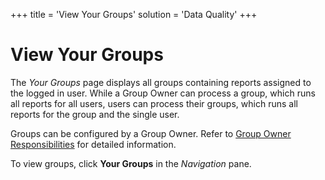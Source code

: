 +++
title = 'View Your Groups'
solution = 'Data Quality'
+++

# View Your Groups

The *Your Groups* page displays all groups containing reports assigned
to the logged in user. While a Group Owner can process a group, which
runs all reports for all users, users can process their groups, which
runs all reports for the group and the single user. 

Groups can be configured by a Group Owner. Refer to [Group Owner
Responsibilities](Group_Owner_Responsibilities) for detailed
information.

To view groups, click **Your Groups** in the *Navigation* pane.
